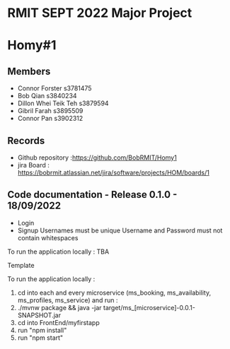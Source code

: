 # RMIT SEPT 2022 Major Project

# Homy#1

## Members
* Connor Forster 	s3781475
* Bob Qian 		s3840234
* Dillon Whei Teik Teh	s3879594
* Gibril Farah		s3895509
* Connor Pan		s3902312

## Records

* Github repository :https://github.com/BobRMIT/Homy1
* jira Board : https://bobrmit.atlassian.net/jira/software/projects/HOM/boards/1

	
## Code documentation - Release 0.1.0 - 18/09/2022
* Login
* Signup
   	Usernames must be unique
	Username and Password must not contain whitespaces
  

To run the application locally : 
TBA

Template

To run the application locally : 
1) cd into each and every microservice (ms_booking, ms_availability, ms_profiles, ms_service) and run :
2) ./mvnw package && java -jar target/ms_[microservice]-0.0.1-SNAPSHOT.jar
3) cd into FrontEnd/myfirstapp
4) run "npm install"
5) run "npm start"





